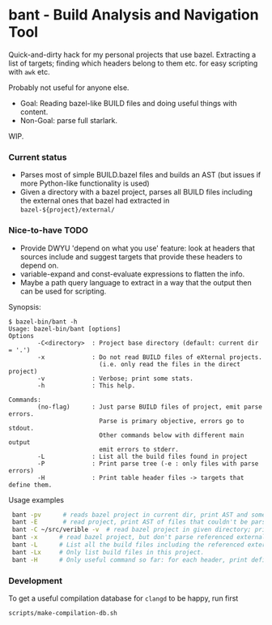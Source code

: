 bant - Build Analysis and Navigation Tool
=========================================

Quick-and-dirty hack for my personal projects that use bazel. Extracting a list
of targets; finding which headers belong to them etc. for easy scripting with
`awk` etc.

Probably not useful for anyone else.

 * Goal: Reading bazel-like BUILD files and doing useful things with content.
 * Non-Goal: parse full starlark.

WIP.

### Current status

 * Parses most of simple BUILD.bazel files and builds an AST (but issues
   if more Python-like functionality is used)
 * Given a directory with a bazel project, parses all BUILD files including
   the external ones that bazel had extracted in `bazel-${project}/external/`

### Nice-to-have TODO

  * Provide DWYU 'depend on what you use' feature: look at headers that
    sources include and suggest targets that provide these headers to depend
    on.
  * variable-expand and const-evaluate expressions to flatten the info.
  * Maybe a path query language to extract in a way that the output
    then can be used for scripting.

Synopsis:

```
$ bazel-bin/bant -h
Usage: bazel-bin/bant [options]
Options
        -C<directory>  : Project base directory (default: current dir = '.')
        -x             : Do not read BUILD files of eXternal projects.
                         (i.e. only read the files in the direct project)
        -v             : Verbose; print some stats.
        -h             : This help.

Commands:
        (no-flag)      : Just parse BUILD files of project, emit parse errors.
                         Parse is primary objective, errors go to stdout.
                         Other commands below with different main output
                         emit errors to stderr.
        -L             : List all the build files found in project
        -P             : Print parse tree (-e : only files with parse errors)
        -H             : Print table header files -> targets that define them.
```

Usage examples

```bash
 bant -pv      # reads bazel project in current dir, print AST and some stats
 bant -E       # read project, print AST of files that couldn't be parsed
 bant -C ~/src/verible -v  # read bazel project in given directory; print stats
 bant -x      # read bazel project, but don't parse referenced external projects
 bant -L      # List all the build files including the referenced external
 bant -Lx     # Only list build files in this project.
 bant -H      # Only useful command so far: for each header, print defining lib
```

### Development

To get a useful compilation database for `clangd` to be happy, run first

```
scripts/make-compilation-db.sh
```
